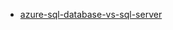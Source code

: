

-  [azure-sql-database-vs-sql-server](https://azurelessons.com/azure-sql-database-vs-sql-server/) 
